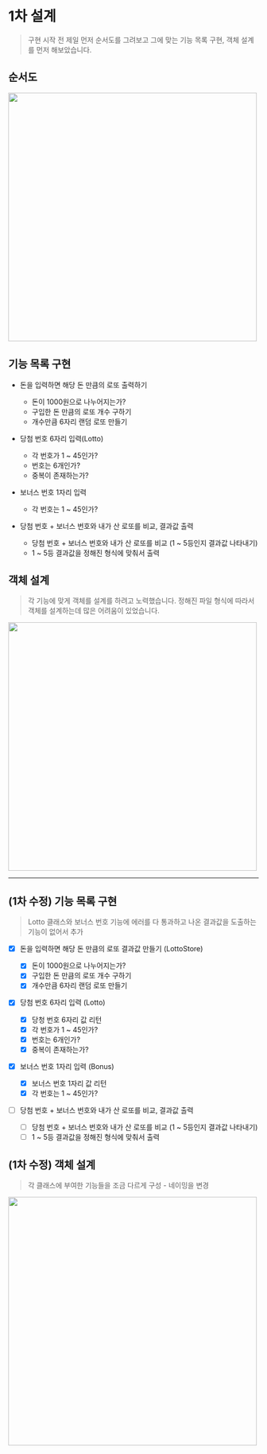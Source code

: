 # 1차 설계

> 구현 시작 전 제일 먼저 순서도를 그려보고 그에 맞는 기능 목록 구현, 객체 설계를 먼저 해보았습니다.

## 순서도

<img width = "500px" src = "https://user-images.githubusercontent.com/78203399/200992415-1ff090a8-97e9-440f-bfc0-8bcc2869db16.jpeg" />

## 기능 목록 구현

- 돈을 입력하면 해당 돈 만큼의 로또 출력하기

  - 돈이 1000원으로 나누어지는가?
  - 구입한 돈 만큼의 로또 개수 구하기
  - 개수만큼 6자리 랜덤 로또 만들기

- 당첨 번호 6자리 입력(Lotto)

  - 각 번호가 1 ~ 45인가?
  - 번호는 6개인가?
  - 중복이 존재하는가?

- 보너스 번호 1자리 입력

  - 각 번호는 1 ~ 45인가?

- 당첨 번호 + 보너스 번호와 내가 산 로또를 비교, 결과값 출력

  - 당첨 번호 + 보너스 번호와 내가 산 로또를 비교 (1 ~ 5등인지 결과값 나타내기)
  - 1 ~ 5등 결과값을 정해진 형식에 맞춰서 출력

## 객체 설계

> 각 기능에 맞게 객체를 설계를 하려고 노력했습니다. 정해진 파일 형식에 따라서 객체를 설계하는데 많은 어려움이 있었습니다.

<img width = "500px" src = "https://user-images.githubusercontent.com/78203399/200994211-ba6939a6-0b10-42f3-b304-b5e53c0fd1bd.jpeg" />

---

## (1차 수정) 기능 목록 구현

> Lotto 클래스와 보너스 번호 기능에 에러를 다 통과하고 나온 결과값을 도출하는 기능이 없어서 추가

- [x] 돈을 입력하면 해당 돈 만큼의 로또 결과값 만들기 (LottoStore)

  - [x] 돈이 1000원으로 나누어지는가?
  - [x] 구입한 돈 만큼의 로또 개수 구하기
  - [x] 개수만큼 6자리 랜덤 로또 만들기

- [x] 당첨 번호 6자리 입력 (Lotto)

  - [x] 당청 번호 6자리 값 리턴
  - [x] 각 번호가 1 ~ 45인가?
  - [x] 번호는 6개인가?
  - [x] 중복이 존재하는가?

- [x] 보너스 번호 1자리 입력 (Bonus)

  - [x] 보너스 번호 1자리 값 리턴
  - [x] 각 번호는 1 ~ 45인가?

- [ ] 당첨 번호 + 보너스 번호와 내가 산 로또를 비교, 결과값 출력

  - [ ] 당첨 번호 + 보너스 번호와 내가 산 로또를 비교 (1 ~ 5등인지 결과값 나타내기)
  - [ ] 1 ~ 5등 결과값을 정해진 형식에 맞춰서 출력

## (1차 수정) 객체 설계

> 각 클래스에 부여한 기능들을 조금 다르게 구성 - 네이밍을 변경

<img width = "500px" src = "https://user-images.githubusercontent.com/78203399/201235696-796a7e41-3e11-4532-9bfb-5e7cb60a83dc.jpeg" />
